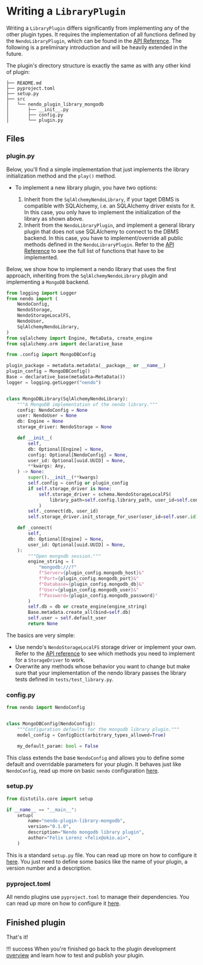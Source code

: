 # Writing a `LibraryPlugin`

Writing a `LibraryPlugin` differs significantly from implementing any of the other plugin types. It requires the implementation of all functions defined by the `NendoLibraryPlugin`, which can be found in the [API Reference](https://okio.ai/docs/reference/schema/plugin/#nendo.schema.plugin.NendoLibraryPlugin). The following is a preliminary introduction and will be heavily extended in the future.

The plugin's directory structure is exactly the same as with any other kind of plugin:

```shell
├── README.md
├── pyproject.toml
├── setup.py
├── src
│   └── nendo_plugin_library_mongodb
│       ├── __init__.py
│       ├── config.py
│       └── plugin.py
```

## Files

### plugin.py

Below, you'll find a simple implementation that just implements the library initialization method and the `play()` method.

- To implement a new library plugin, you have two options:

    1. Inherit from the `SqlAlchemyNendoLibrary`, if your taget DBMS is compatible with SQLAlchemy, i.e. an SQLAlchemy driver exists for it. In this case, you only have to implement the initialization of the library as shown above.
    1. Inherit from the `NendoLibraryPlugin`, and implement a general library plugin that does not use SQLAlchemy to connect to the DBMS backend. In this case, you have to implement/override all public methods defined in the `NendoLibraryPlugin`. Refer to the [API Reference](https://okio.ai/docs/reference/schema/plugin/#nendo.schema.plugin.NendoLibraryPlugin) to see the full list of functions that have to be implemented.

Below, we show how to implement a nendo library that uses the first approach, inheriting from the `SqlAlchemyNendoLibrary` plugin and implementing a `MongoDB` backend.

```python
from logging import Logger
from nendo import (
    NendoConfig,
    NendoStorage,
    NendoStorageLocalFS,
    NendoUser,
    SqlAlchemyNendoLibrary,
)
from sqlalchemy import Engine, MetaData, create_engine
from sqlalchemy.orm import declarative_base

from .config import MongoDBConfig

plugin_package = metadata.metadata(__package__ or __name__)
plugin_config = MongoDBConfig()
Base = declarative_base(metadata=MetaData())
logger = logging.getLogger("nendo")


class MongoDBLibrary(SqlAlchemyNendoLibrary):
    """A MongoDB implementation of the nendo library."""
    config: NendoConfig = None
    user: NendoUser = None
    db: Engine = None
    storage_driver: NendoStorage = None

    def __init__(
        self,
        db: Optional[Engine] = None,
        config: Optional[NendoConfig] = None,
        user_id: Optional[uuid.UUID] = None,
        **kwargs: Any,
    ) -> None:
        super().__init__(**kwargs)
        self.config = config or plugin_config
        if self.storage_driver is None:
            self.storage_driver = schema.NendoStorageLocalFS(
                library_path=self.config.library_path, user_id=self.config.user_id,
            )
        self._connect(db, user_id)
        self.storage_driver.init_storage_for_user(user_id=self.user.id)

    def _connect(
        self,
        db: Optional[Engine] = None,
        user_id: Optional[uuid.UUID] = None,
    ):
        """Open mongodb session."""
        engine_string = (
            "mongodb:///?"
            f"Server={plugin_config.mongodb_host}&"
            f"Port={plugin_config.mongodb_port}&"
            f"Database={plugin_config.mongodb_db}&"
            f"User={plugin_config.mongodb_user}&"
            f"Password={plugin_config.mongodb_password}"
        )
        self.db = db or create_engine(engine_string)
        Base.metadata.create_all(bind=self.db)
        self.user = self.default_user
        return None
```

The basics are very simple:

- Use nendo's `NendoStorageLocalFS` storage driver or implement your own. Refer to the [API reference](https://okio.ai/docs/reference/schema/core/#nendo.schema.core.NendoStorage) to see which methods you need to implement for a `StorageDriver` to work.
- Overwrite any methods whose behavior you want to change but make sure that your implementation of the nendo library passes the library tests defined in `tests/test_library.py`.

### config.py

```python
from nendo import NendoConfig


class MongoDBConfig(NendoConfig):
    """Configuration defaults for the mongodb library plugin."""
    model_config = ConfigDict(arbitrary_types_allowed=True)

    my_default_param: bool = False
```

This class extends the base `NendoConfig` and allows you to define some default and overridable parameters for your plugin.
It behaves just like `NendoConfig`, read up more on basic `nendo` configuration [here](../usage/config.md).

### setup.py

```python
from distutils.core import setup

if __name__ == "__main__":
    setup(
        name="nendo-plugin-library-mongodb",
        version="0.1.0",
        description="Nendo mongodb library plugin",
        author="Felix Lorenz <felix@okio.ai>",
    )
```

This is a standard `setup.py` file.
You can read up more on how to configure it [here](https://packaging.python.org/tutorials/packaging-projects/).
You just need to define some basics like the name of your plugin, a version number and a description.

### pyproject.toml

All nendo plugins use `pyproject.toml` to manage their dependencies.
You can read up more on how to configure it [here](https://packaging.python.org/tutorials/packaging-projects/).

## Finished plugin

That's it!

!!! success
    When you're finished go back to the plugin development [overview](plugindev.md#publishing-a-plugin)
    and learn how to test and publish your plugin.
